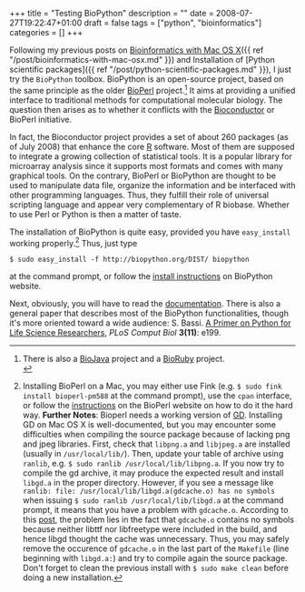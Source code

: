+++
title = "Testing BioPython"
description = ""
date = 2008-07-27T19:22:47+01:00
draft = false
tags = ["python", "bioinformatics"]
categories = []
+++

Following my previous posts on [Bioinformatics with Mac OS X]({{ ref "/post/bioinformatics-with-mac-osx.md" }}) and Installation of [Python scientific packages]({{ ref "/post/python-scientific-packages.md" }}), I just try the `BioPython` toolbox. BioPython is an open-source project, based on the same principle as the older [BioPerl][BioPerl] project.[^1] It aims at providing a unified interface to traditional methods for computational molecular biology. The question then arises as to whether it conflicts with the [Bioconductor][Bioconductor] or BioPerl initiative.

In fact, the Bioconductor project provides a set of about 260 packages (as of July 2008) that enhance the core [R][R] software. Most of them are supposed to integrate a growing collection of statistical tools. It is a popular library for microarray analysis since it supports most formats and comes with many graphical tools. On the contrary, BioPerl or BioPython are thought to be used to manipulate data file, organize the information and be interfaced with other programming languages. Thus, they fulfill their role of universal scripting language and appear very complementary of R biobase. Whether to use Perl or Python is then a matter of taste.

The installation of BioPython is quite easy, provided you have `easy_install` working properly.[^2] Thus, just type

```
$ sudo easy_install -f http://biopython.org/DIST/ biopython
```

at the command prompt, or follow the [install instructions][install instructions] on BioPython
website.

Next, obviously, you will have to read the [documentation][documentation]. There is also a general paper that describes most of the BioPython functionalities, though it's more oriented toward a wide audience: S. Bassi. [A Primer on Python for Life Science Researchers], *PLoS Comput Biol* **3(11)**: e199.

[^1]: There is also a <a href="http://biojava.org/">BioJava</a> project and a <a href="http://sciruby.codeforpeople.com/sr.cgi/BioRuby">BioRuby</a> project.<br />

[^2]: Installing BioPerl on a Mac, you may either use Fink (e.g. `$ sudo fink install bioperl-pm588` at the command prompt), use the `cpan` interface, or follow the <a href="http://www.bioperl.org/wiki/Installing_Bioperl_for_Unix">instructions</a> on the BioPerl website on how to do it the hard way. **Further Notes**: Bioperl needs a working version of <a href="http://www.boutell.com/gd/">GD</a>. Installing GD on Mac OS X is well-documented, but you may encounter some difficulties when compiling the source package because of lacking png and jpeg libraries. First, check that `libpng.a` and `libjpeg.a` are installed (usually in `/usr/local/lib/`). Then, update your table of archive using
`ranlib`, e.g. `$ sudo ranlib /usr/local/lib/libpng.a`. If you now try to compile the gd archive, it may produce the expected result and install `libgd.a` in the proper directory. However, if you see a message like `ranlib: file: /usr/local/lib/libgd.a(gdcache.o) has no
symbols` when issuing `$ sudo ranlib /usr/local/lib/libgd.a` at the command prompt, it means that you have a problem with `gdcache.o`. According to this <a href="http://osdir.com/ml/ntop.devel/2004-05/msg00034.html">post</a>, the problem lies in the fact that `gdcache.o` contains no symbols because neither libttf nor libfreetype were included in the build, and hence libgd thought the cache was unnecessary. Thus, you may safely remove the occurence of `gdcache.o` in the last part of the `Makefile` (line beginning with `libgd.a:`) and try to compile again the source package. Don't forget to clean the previous install with `$ sudo make clean` before doing a new installation.


[Bioinformatics with Mac OS X]: /2008/06/15/bioinformatics-with-mac-osx.html
[Python scientifical packages]: /2008/07/02/python-scientific-packages.html
[BioPerl]: http://www.bioperl.org/
[Bioconductor]: http://www.bioconductor.org
[R]: http://www.r-project.org
[install instructions]: http://biopython.org/wiki/Download
[documentation]: http://biopython.org/wiki/Documentation
[A Primer on Python for Life Science Researchers]: http://www.ploscompbiol.org/article/info:doi%2F10.1371%2Fjournal.pcbi.0030199
